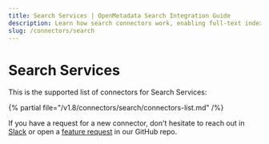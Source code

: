 ```yaml
---
title: Search Services | OpenMetadata Search Integration Guide
description: Learn how search connectors work, enabling full-text indexing and discovery across all ingested metadata.
slug: /connectors/search
---
```


# Search Services

This is the supported list of connectors for Search Services:

{% partial file="/v1.8/connectors/search/connectors-list.md" /%}

If you have a request for a new connector, don't hesitate to reach out in [Slack](https://slack.open-metadata.org/) or
open a [feature request](https://github.com/open-metadata/OpenMetadata/issues/new/choose) in our GitHub repo.
